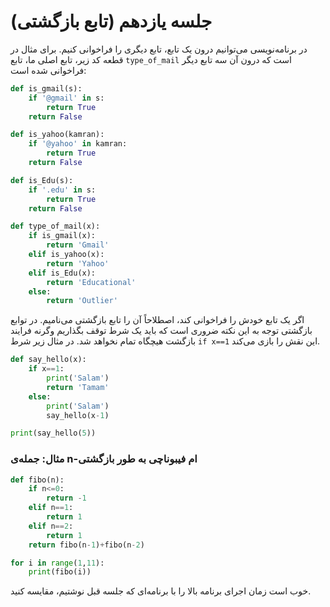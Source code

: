 # جلسه یازدهم (تابع بازگشتی)

در برنامه‌نویسی می‌توانیم درون یک تابع، تابع دیگری را فراخوانی کنیم. برای مثال در قطعه کد زیر، تابع اصلی ما، تابع `type_of_mail` است که درون آن سه تابع دیگر فراخوانی شده است:

```python
def is_gmail(s):
    if '@gmail' in s:
        return True
    return False

def is_yahoo(kamran):
    if '@yahoo' in kamran:
        return True
    return False

def is_Edu(s):
    if '.edu' in s:
        return True
    return False

def type_of_mail(x):
    if is_gmail(x):
        return 'Gmail'
    elif is_yahoo(x):
        return 'Yahoo'
    elif is_Edu(x):
        return 'Educational'
    else:
        return 'Outlier'
```
اگر یک تابع خودش را فراخوانی کند، اصطلاحاً آن را تابع بازگشتی می‌نامیم. در توابع بازگشتی توجه به این نکته ضروری است که باید یک شرط توقف بگذاریم وگرنه فرایند بازگشت هیچگاه تمام نخواهد شد. در مثال زیر شرط `if x==1` این نقش را بازی می‌کند.
```python
def say_hello(x):
    if x==1:
        print('Salam')
        return 'Tamam'
    else:
        print('Salam')
        say_hello(x-1)

print(say_hello(5))
```
### مثال: جمله‌ی n-ام فیبوناچی به طور بازگشتی
```python
def fibo(n):
    if n<=0:
        return -1
    elif n==1:
        return 1
    elif n==2:
        return 1
    return fibo(n-1)+fibo(n-2)

for i in range(1,11):
    print(fibo(i))
```  
خوب است زمان اجرای برنامه بالا را با برنامه‌ای که جلسه قبل نوشتیم، مقایسه کنید.
